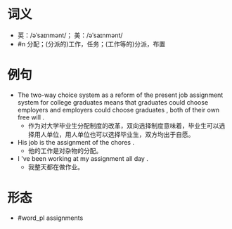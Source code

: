 # 词义
- 英：/əˈsaɪnmənt/； 美：/əˈsaɪnmənt/
- #n 分配；(分派的)工作，任务；(工作等的)分派，布置
# 例句
- The two-way choice system as a reform of the present job assignment system for college graduates means that graduates could choose employers and employers could choose graduates , both of their own free will .
	- 作为对大学毕业生分配制度的改革，双向选择制度意味着，毕业生可以选择用人单位，用人单位也可以选择毕业生，双方均出于自愿。
- His job is the assignment of the chores .
	- 他的工作是对杂物的分配。
- I 've been working at my assignment all day .
	- 我整天都在做作业。
# 形态
- #word_pl assignments
